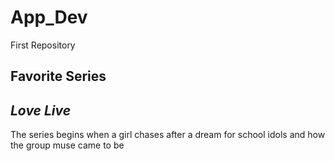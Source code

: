 # App_Dev
First Repository
## Favorite Series
*Love Live*
---
The series begins when a girl chases after a dream for school idols and how the group muse came to be

